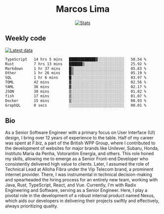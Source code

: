 <div align="center">
  <h1>Marcos Lima</h1>
  
  <a href="https://skvggor.dev">
    <img src="https://github.com/skvggor/skvggor/assets/958723/3c85f137-8d74-4cc8-a2b1-877784f3e44d" alt="Stats" />
  </a>
</div>

## Weekly code

[![Latest data](https://github.com/skvggor/skvggor/actions/workflows/main.yml/badge.svg)](https://github.com/skvggor/skvggor/actions/workflows/main.yml)

<!--START_SECTION:waka-->

```txt
TypeScript   14 hrs 5 mins   ████████████▓░░░░░░░░░░░░   50.54 %
Rust         7 hrs 13 mins   ██████▒░░░░░░░░░░░░░░░░░░   25.92 %
Markdown     1 hr 37 mins    █▒░░░░░░░░░░░░░░░░░░░░░░░   05.83 %
Other        1 hr 26 mins    █▒░░░░░░░░░░░░░░░░░░░░░░░   05.19 %
SQL          1 hr 6 mins     █░░░░░░░░░░░░░░░░░░░░░░░░   03.97 %
TOML         42 mins         ▓░░░░░░░░░░░░░░░░░░░░░░░░   02.56 %
YAML         36 mins         ▓░░░░░░░░░░░░░░░░░░░░░░░░   02.17 %
JSON         30 mins         ▒░░░░░░░░░░░░░░░░░░░░░░░░   01.82 %
fish         17 mins         ▒░░░░░░░░░░░░░░░░░░░░░░░░   01.07 %
Docker       15 mins         ▒░░░░░░░░░░░░░░░░░░░░░░░░   00.93 %
GraphQL      0 secs          ░░░░░░░░░░░░░░░░░░░░░░░░░   00.01 %
```

<!--END_SECTION:waka-->

## Bio

<p>As a Senior Software Engineer with a primary focus on User Interface (UI) design, I bring over 12 years of experience to the table. Half of my career was spent at F.biz, a part of the British WPP Group, where I contributed to the development of websites for major brands like Unilever, Subaru, Honda, Instituto Maria da Penha, Votorantim Energia, and others. This role honed my skills, allowing me to emerge as a Senior Front-end Developer who consistently delivered high value to clients. Later, I assumed the role of Technical Lead at Alloha Fibra under the Vip Telecom brand, a prominent internet provider. There, I was instrumental in technical decision-making and spearheaded the hiring process for an entirely new team, working with Java, Rust, TypeScript, React, and Vue. Currently, I'm with Radix Engineering and Software, serving as a Senior Engineer. Here, I play a pivotal role in the development of a robust internal product named Nexus, which aids our developers in delivering their projects swiftly and effectively, always prioritizing quality.</p>

<!-- </details> -->

<!-- <div align="center">
  <h2>🤖 Recent Code Activity</h2>
  <img width="500" src="https://github-readme-stats.vercel.app/api/wakatime?username=skvggor&hide_title=true&layout=compact&theme=transparent" alt="Wakatime Stats" />
</div>

<br>

<div align="center">
  <h2>📈 GitHub Stats</h2>
  <img width="500" src="https://github-readme-stats.vercel.app/api?username=skvggor&show_icons=true&theme=transparent&hide_title=true&count_private=true" alt="GitHub Stats" />
</div>
 -->
